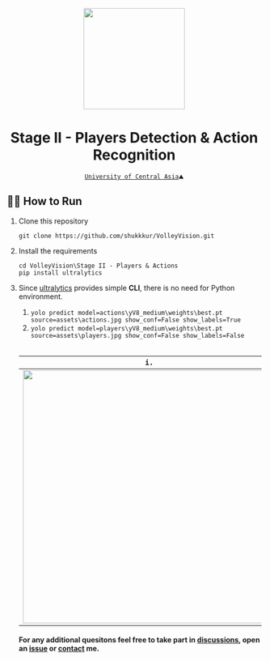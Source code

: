 <p align="center">
  <img src="https://github.com/shukkkur/VolleyVision/blob/b9e2ea29be1337f8cd7c25f7f06741ecfde9fc62/README_files/vv_logo.png" width=200>
</p>

<h1 align="center">
  Stage II - Players Detection & Action Recognition
</h1>

<p align='center'>
  <a href="https://ucentralasia.org/home"><code>University of Central Asia</a>⛰️</code>
</p>

<h2>🏃‍♂️ How to Run</h2>

<ol>
  
  <li>
    Clone this repository
  </li>

  ```
  git clone https://github.com/shukkkur/VolleyVision.git
  ```

  <li>
    Install the requirements
  </li>
  
  ```
  cd VolleyVision\Stage II - Players & Actions
  pip install ultralytics
  ```

  <li>
    <p>Since <a href="https://docs.ultralytics.com/quickstart/#use-with-cli">ultralytics</a> provides simple <strong>CLI</strong>, there is no need for Python environment.</p>
  </li>

1) ```yolo predict model=actions\yV8_medium\weights\best.pt source=assets\actions.jpg show_conf=False show_labels=True```
2) ```yolo predict model=players\yV8_medium\weights\best.pt source=assets\players.jpg show_conf=False show_labels=False```

<br>
  
|   <code>i.</code>   |   <code>ii.</code>   |
|--------------|--------------|
|  <img src="https://github.com/shukkkur/VolleyVision/blob/bd87bc614df0c6a2b38067b9d7e0c3a7603a4a65/Stage%20II%20-%20Players%20%26%20Actions/assets/out_actions.jpg" width="500">  |  <img src="https://github.com/shukkkur/VolleyVision/blob/b532943613057c9bc99f309434d622c2030235ad/Stage%20II%20-%20Players%20%26%20Actions/assets/out_players.jpg" width="500">  |

 


<h4>For any additional quesitons feel free to take part in <a href="https://github.com/shukkkur/VolleyVision/discussions">discussions</a>, open an <a href="https://github.com/shukkkur/VolleyVision/issues/new">issue</a> or <a href="https://github.com/shukkkur#feel-free-to-connectcontact">contact</a> me.</h4>
